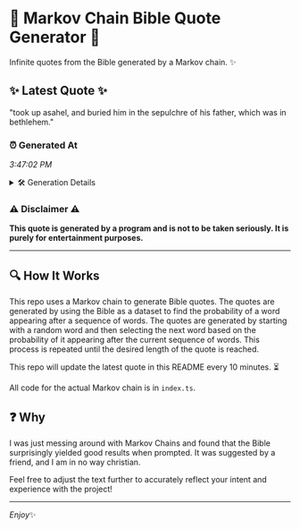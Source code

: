 # 📖 Markov Chain Bible Quote Generator 📖

Infinite quotes from the Bible generated by a Markov chain. ✨

## ✨ Latest Quote ✨
"took up asahel, and buried him in the sepulchre of his father, which was in bethlehem."

### ⏰ Generated At
*3:47:02 PM*

<details>
    <summary>🛠️ Generation Details</summary>
    <p>
        <strong>🌱 Seed:</strong> took<br>
        <strong>🔄 Iterations:</strong> 15<br>
        <strong>📜 Context History:</strong><br>[ took ]: up<br>[ took, up ]: asahel,<br>[ took, up, asahel, ]: and<br>[ took, up, asahel,, and ]: buried<br>[ took, up, asahel,, and, buried ]: him<br>[ took, up, asahel,, and, buried, him ]: in<br>[ up, asahel,, and, buried, him, in ]: the<br>[ asahel,, and, buried, him, in, the ]: sepulchre<br>[ and, buried, him, in, the, sepulchre ]: of<br>[ buried, him, in, the, sepulchre, of ]: his<br>[ him, in, the, sepulchre, of, his ]: father,<br>[ in, the, sepulchre, of, his, father, ]: which<br>[ the, sepulchre, of, his, father,, which ]: was<br>[ sepulchre, of, his, father,, which, was ]: in<br>[ of, his, father,, which, was, in ]: bethlehem.<br>
    </p>
</details>

### ⚠️ Disclaimer ⚠️
**This quote is generated by a program and is not to be taken seriously. It is purely for entertainment purposes.**

---

## 🔍 How It Works

This repo uses a Markov chain to generate Bible quotes. The quotes are generated by using the Bible as a dataset to find the probability of a word appearing after a sequence of words. The quotes are generated by starting with a random word and then selecting the next word based on the probability of it appearing after the current sequence of words. This process is repeated until the desired length of the quote is reached.

This repo will update the latest quote in this README every 10 minutes. ⏳

All code for the actual Markov chain is in `index.ts`.

## ❓ Why

I was just messing around with Markov Chains and found that the Bible surprisingly yielded good results when prompted. 
It was suggested by a friend, and I am in no way christian.

Feel free to adjust the text further to accurately reflect your intent and experience with the project!

---

*Enjoy*✨
